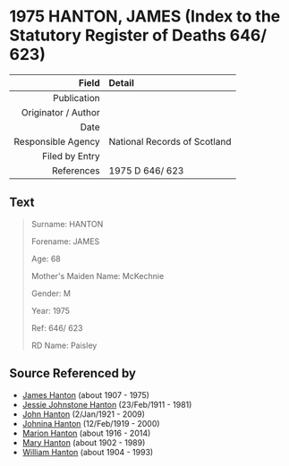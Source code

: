 ﻿---
layout: page
permalink: /sources/s61711087
---

# 1975 HANTON, JAMES (Index to the Statutory Register of Deaths 646/ 623)

Field | Detail
---:|:---
Publication | 
Originator / Author | 
Date | 
Responsible Agency | National Records of Scotland
Filed by Entry | 
References | 1975 D 646/ 623

## Text

> Surname: HANTON
>
> Forename: JAMES
>
> Age: 68
>
> Mother's Maiden Name: McKechnie
>
> Gender: M
>
> Year: 1975
>
> Ref: 646/ 623
>
> RD Name: Paisley
>

## Source Referenced by

* [James Hanton](../people/@30630538@-james-hanton-b1907-d1975.md) (about 1907 - 1975)
* [Jessie Johnstone Hanton](../people/@56011610@-jessie-johnstone-hanton-b1911-2-23-d1981.md) (23/Feb/1911 - 1981)
* [John Hanton](../people/@30651959@-john-hanton-b1921-1-2-d2009.md) (2/Jan/1921 - 2009)
* [Johnina Hanton](../people/@68592798@-johnina-hanton-b1919-2-12-d2000.md) (12/Feb/1919 - 2000)
* [Marion Hanton](../people/@27083581@-marion-hanton-b1916-d2014.md) (about 1916 - 2014)
* [Mary Hanton](../people/@24857040@-mary-hanton-b1902-d1989.md) (about 1902 - 1989)
* [William Hanton](../people/@19187808@-william-hanton-b1904-d1993.md) (about 1904 - 1993)
